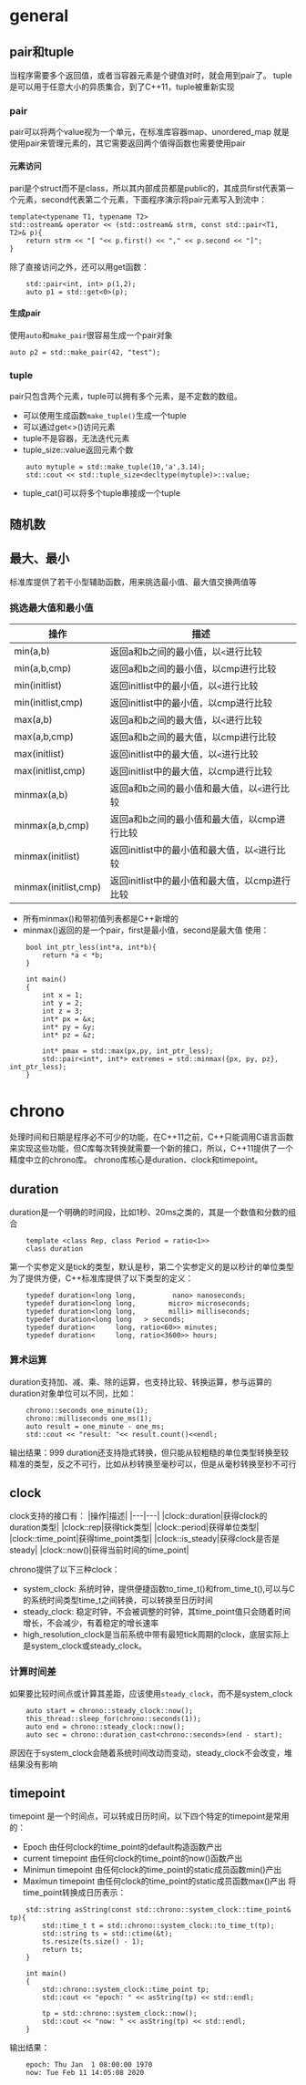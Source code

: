 # general
## pair和tuple
当程序需要多个返回值，或者当容器元素是个键值对时，就会用到pair了。
tuple是可以用于任意大小的异质集合，到了C++11，tuple被重新实现
### pair
pair可以将两个value视为一个单元，在标准库容器map、unordered_map 就是使用pair来管理元素的，其它需要返回两个值得函数也需要使用pair  

#### 元素访问
pari是个struct而不是class，所以其内部成员都是public的，其成员first代表第一个元素，second代表第二个元素，下面程序演示将pair元素写入到流中：
```
template<typename T1, typename T2>
std::ostream& operator << (std::ostream& strm, const std::pair<T1, T2>& p){
    return strm << "[ "<< p.first() << "," << p.second << "]";
}
```
除了直接访问之外，还可以用get函数：
```
    std::pair<int, int> p(1,2);
    auto p1 = std::get<0>(p);
```
#### 生成pair
使用`auto`和`make_pair`很容易生成一个pair对象
```
auto p2 = std::make_pair(42, "test");
```
### tuple
pair只包含两个元素，tuple可以拥有多个元素，是不定数的数组。
* 可以使用生成函数`make_tuple()`生成一个tuple
* 可以通过get<>()访问元素
* tuple不是容器，无法迭代元素
* tuple_size<tupletype>::value返回元素个数
```
    auto mytuple = std::make_tuple(10,'a',3.14);
    std::cout << std::tuple_size<decltype(mytuple)>::value;
```
* tuple_cat()可以将多个tuple串接成一个tuple

## 随机数
## 最大、最小
标准库提供了若干小型辅助函数，用来挑选最小值、最大值交换两值等
### 挑选最大值和最小值
|操作|描述|
|---|---|
|min(a,b)|返回a和b之间的最小值，以`<`进行比较|
|min(a,b,cmp)|返回a和b之间的最小值，以cmp进行比较|
|min(initlist)|返回initlist中的最小值，以`<`进行比较|
|min(initlist,cmp)|返回initlist中的最小值，以cmp进行比较|
|max(a,b)|返回a和b之间的最大值，以`<`进行比较|
|max(a,b,cmp)|返回a和b之间的最大值，以cmp进行比较|
|max(initlist)|返回initlist中的最大值，以`<`进行比较|
|max(initlist,cmp)|返回initlist中的最大值，以cmp进行比较|
|minmax(a,b)|返回a和b之间的最小值和最大值，以`<`进行比较|
|minmax(a,b,cmp)|返回a和b之间的最小值和最大值，以cmp进行比较|
|minmax(initlist)|返回initlist中的最小值和最大值，以`<`进行比较|
|minmax(initlist,cmp)|返回initlist中的最小值和最大值，以cmp进行比较|
* 所有minmax()和带初值列表都是C++新增的
* minmax()返回的是一个pair，first是最小值，second是最大值
使用：
```
    bool int_ptr_less(int*a, int*b){
        return *a < *b;
    }

    int main()
    {
        int x = 1;
        int y = 2;
        int z = 3;
        int* px = &x;
        int* py = &y;
        int* pz = &z;

        int* pmax = std::max(px,py, int_ptr_less);
        std::pair<int*, int*> extremes = std::minmax({px, py, pz}, int_ptr_less);
    }
```

# chrono
处理时间和日期是程序必不可少的功能，在C++11之前，C++只能调用C语言函数来实现这些功能，但C库每次转换就需要一个新的接口，所以，C++11提供了一个精度中立的chrono库。
chrono库核心是duration、clock和timepoint。

## duration
duration是一个明确的时间段，比如1秒、20ms之类的，其是一个数值和分数的组合
```
    template <class Rep, class Period = ratio<1>>
    class duration
```
第一个实参定义是tick的类型，默认是秒，第二个实参定义的是以秒计的单位类型
为了提供方便，C++标准库提供了以下类型的定义：
```
    typedef duration<long long,         nano> nanoseconds;
    typedef duration<long long,        micro> microseconds;
    typedef duration<long long,        milli> milliseconds;
    typedef duration<long long   > seconds;
    typedef duration<     long, ratio<60>> minutes;
    typedef duration<     long, ratio<3600>> hours;
```  
### 算术运算
duration支持加、减、乘、除的运算，也支持比较、转换运算，参与运算的duration对象单位可以不同，比如：
```
    chrono::seconds one_minute(1);
    chrono::milliseconds one_ms(1);
    auto result = one_minute - one_ms;
    std::cout << "result: "<< result.count()<<endl;
```
输出结果：999
duration还支持隐式转换，但只能从较粗糙的单位类型转换至较精准的类型，反之不可行，比如从秒转换至毫秒可以，但是从毫秒转换至秒不可行  

## clock
clock支持的接口有：
|操作|描述|
|---|---|
|clock::duration|获得clock的duration类型|
|clock::rep|获得tick类型|
|clock::period|获得单位类型|
|clock::time_point|获得time_point类型|
|clock::is_steady|获得clock是否是steady|
|clock::now()|获得当前时间的time_point|  

chrono提供了以下三种clock：
* system_clock: 系统时钟，提供便捷函数to_time_t()和from_time_t(),可以与C的系统时间类型time_t之间转换，可以转换至日历时间
* steady_clock: 稳定时钟，不会被调整的时钟，其time_point值只会随着时间增长，不会减少，有着稳定的增长速率
* high_resolution_clock是当前系统中带有最短tick周期的clock，底层实际上是system_clock或steady_clock。
### 计算时间差
如果要比较时间点或计算其差距，应该使用`steady_clock`，而不是system_clock
```
    auto start = chrono::steady_clock::now();
    this_thread::sleep_for(chrono::seconds(1));
    auto end = chrono::steady_clock::now();
    auto sec = chrono::duration_cast<chrono::seconds>(end - start);
```
原因在于system_clock会随着系统时间改动而变动，steady_clock不会改变，堆结果没有影响  

## timepoint
timepoint 是一个时间点，可以转成日历时间，以下四个特定的timepoint是常用的：
* Epoch 由任何clock的time_point的default构造函数产出
* current timepoint 由任何clock的time_point的now()函数产出
* Minimun timepoint 由任何clock的time_point的static成员函数min()产出
* Maximun timepoint 由任何clock的time_point的static成员函数max()产出
将time_point转换成日历表示：
```
    std::string asString(const std::chrono::system_clock::time_point& tp){
        std::time_t t = std::chrono::system_clock::to_time_t(tp);
        std::string ts = std::ctime(&t);
        ts.resize(ts.size() - 1);
        return ts;
    }

    int main()
    {
        std::chrono::system_clock::time_point tp;
        std::cout << "epoch: " << asString(tp) << std::endl;

        tp = std::chrono::system_clock::now();
        std::cout << "now: " << asString(tp) << std::endl;
    }
```
输出结果：
```
    epoch: Thu Jan  1 08:00:00 1970
    now: Tue Feb 11 14:05:08 2020
```
